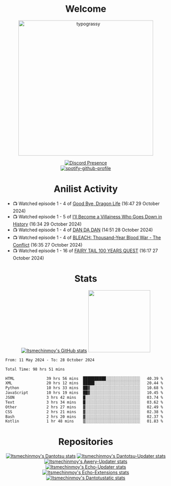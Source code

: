 <div align="center">

# Welcome
<a href="https://github.com/kawarimidoll/typograssy">
    <img alt="typograssy" src="https://typograssy.deno.dev/api?text=%E3%82%88%E3%81%86%E3%81%93%E3%81%9D%E3%81%BF%E3%81%AA%E3%81%95%E3%82%93%20-%20Itsmechinmoy--&&l0=none&l1=82d9d0&l2=027353&l3=038c4c&l4=01402e&bg=none&frame=none&speed=100&comment=" width="421.99">
</a>

[![Discord Presence](https://lanyard.cnrad.dev/api/523539866311720963?theme=dark&bg=Oe1116&animated=false&hideDiscrim=true&borderRadius=30px&hideActivity=whenNotUsed)](https://discord.com/users/523539866311720963)<br>
[![spotify-github-profile](https://spotify-github-profile.kittinanx.com/api/view?uid=31zczwoe3obxakjgkio7anubhkaq&cover_image=true&theme=novatorem&show_offline=true&background_color=121212&interchange=false&bar_color=53b14f&bar_color=ffffff&bar_color_cover=false)](https://spotify-github-profile.vercel.app/api/view?uid=31zczwoe3obxakjgkio7anubhkaq&redirect=true)
</div>

<div align="center">

# Anilist Activity
</div>
<!-- ANILIST_ACTIVITY:start -->

-   📺 Watched episode 1 - 4 of [Good Bye, Dragon Life](https://anilist.co/anime/176053) (16:47 29 October 2024)
-   📺 Watched episode 1 - 5 of [I’ll Become a Villainess Who Goes Down in History](https://anilist.co/anime/168139) (16:34 29 October 2024)
-   📺 Watched episode 1 - 4 of [DAN DA DAN](https://anilist.co/anime/171018) (14:51 28 October 2024)
-   📺 Watched episode 1 - 4 of [BLEACH: Thousand-Year Blood War - The Conflict](https://anilist.co/anime/169755) (16:35 27 October 2024)
-   📺 Watched episode 1 - 16 of [FAIRY TAIL 100 YEARS QUEST](https://anilist.co/anime/139095) (16:17 27 October 2024)

<!-- ANILIST_ACTIVITY:end -->
<div align="center">
    
# Stats
[![Itsmechinmoy's GitHub stats](https://github-readme-stats.vercel.app/api?username=itsmechinmoy&show_icons=true&theme=algolia)](https://github.com/anuraghazra/github-readme-stats)
<img src="https://github-readme-stackoverflow.vercel.app/?userID=25004176&theme=dark" height="194"/>
</div>
<!--START_SECTION:waka-->

```txt
From: 11 May 2024 - To: 28 October 2024

Total Time: 98 hrs 51 mins

HTML              39 hrs 56 mins  ██████████░░░░░░░░░░░░░░░   40.39 %
XML               20 hrs 12 mins  █████░░░░░░░░░░░░░░░░░░░░   20.44 %
Python            10 hrs 33 mins  ██▓░░░░░░░░░░░░░░░░░░░░░░   10.68 %
JavaScript        10 hrs 19 mins  ██▓░░░░░░░░░░░░░░░░░░░░░░   10.45 %
JSON              3 hrs 42 mins   █░░░░░░░░░░░░░░░░░░░░░░░░   03.74 %
Text              3 hrs 34 mins   █░░░░░░░░░░░░░░░░░░░░░░░░   03.62 %
Other             2 hrs 27 mins   ▓░░░░░░░░░░░░░░░░░░░░░░░░   02.49 %
CSS               2 hrs 21 mins   ▓░░░░░░░░░░░░░░░░░░░░░░░░   02.38 %
Bash              2 hrs 20 mins   ▓░░░░░░░░░░░░░░░░░░░░░░░░   02.37 %
Kotlin            1 hr 48 mins    ▒░░░░░░░░░░░░░░░░░░░░░░░░   01.83 %
```

<!--END_SECTION:waka-->
<div align="center">

# Repositories
[![Itsmechinmoy's Dantotsu stats](https://github-readme-stats.vercel.app/api/pin/?username=itsmechinmoy&repo=dantotsu&show_icons=true&theme=algolia&description_lines_count=1)](https://github.com/itsmechinmoy/dantotsu)
[![Itsmechinmoy's Dantotsu-Updater stats](https://github-readme-stats.vercel.app/api/pin/?username=itsmechinmoy&repo=dantotsu-updater&show_icons=true&theme=algolia&description_lines_count=1)](https://github.com/itsmechinmoy/dantotsu-updater)
[![Itsmechinmoy's Awery-Updater stats](https://github-readme-stats.vercel.app/api/pin/?username=itsmechinmoy&repo=awery-updater&show_icons=true&theme=algolia&description_lines_count=1)](https://github.com/itsmechinmoy/awery-updater)
[![Itsmechinmoy's Echo-Updater stats](https://github-readme-stats.vercel.app/api/pin/?username=itsmechinmoy&repo=echo-updater&show_icons=true&theme=algolia&description_lines_count=1)](https://github.com/itsmechinmoy/echo-updater)
[![Itsmechinmoy's Echo-Extensions stats](https://github-readme-stats.vercel.app/api/pin/?username=itsmechinmoy&repo=echo-extensions&show_icons=true&theme=algolia&description_lines_count=1)](https://github.com/itsmechinmoy/echo-extensions)
[![Itsmechinmoy's Dantotustatic stats](https://github-readme-stats.vercel.app/api/pin/?username=itsmechinmoy&repo=dantotustatic&show_icons=true&theme=algolia&description_lines_count=1)](https://github.com/itsmechinmoy/dantotustatic)
</div>
